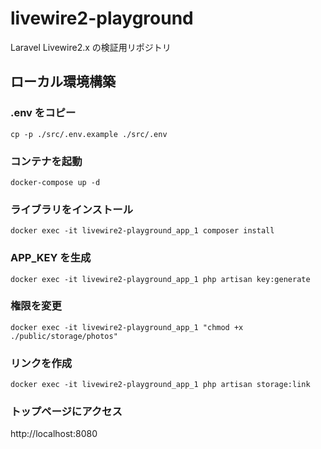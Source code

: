 # livewire2-playground
Laravel Livewire2.x の検証用リポジトリ

## ローカル環境構築
### .env をコピー
    cp -p ./src/.env.example ./src/.env

### コンテナを起動
    docker-compose up -d

### ライブラリをインストール
    docker exec -it livewire2-playground_app_1 composer install

### APP_KEY を生成
    docker exec -it livewire2-playground_app_1 php artisan key:generate

### 権限を変更
    docker exec -it livewire2-playground_app_1 "chmod +x ./public/storage/photos"

### リンクを作成
    docker exec -it livewire2-playground_app_1 php artisan storage:link

### トップページにアクセス
http://localhost:8080
